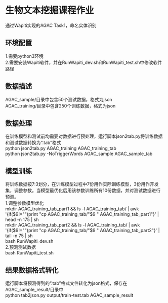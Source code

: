 # 生物文本挖掘课程作业
通过Wapiti实现的AGAC Task1，命名实体识别
## 环境配置
1.需要python3环境  
2.需要安装Wapiti软件，并在RunWapiti_dev.sh和RunWapiti_test.sh中修改软件路径
## 数据描述
AGAC_sample/目录中包含50个测试数据，格式为json  
AGAC_training/目录中包含250个训练数据，格式为json
## 数据处理
在训练模型和测试前均需要对数据进行预处理，运行脚本json2tab.py将训练数据和测试数据转换为“.tab”格式  
python json2tab.py AGAC_training AGAC_training_tab  
python json2tab.py -NoTriggerWords AGAC_sample AGAC_sample_tab
## 模型训练
将训练数据按7:3划分，在训练模型过程中7份用作实际训练模型，3份用作开发集，调整参数。当模型最优化后用该参数训练所有10份数据，并对测试数据进行预测。  
1.调整参数模型优化  
mkdir AGAC_training_tab_part1 && ls -l  AGAC_training_tab/ | awk '{if($9!="")print "cp AGAC_training_tab/"$9 " AGAC_training_tab_part1"}' | head -n 175 | sh  
mkdir AGAC_training_tab_part2 && ls -l  AGAC_training_tab/ | awk '{if($9!="")print "cp AGAC_training_tab/"$9 " AGAC_training_tab_part2"}' | tail -n 75 | sh  
bash RunWapiti_dev.sh  
2.预测测试数据  
bash RunWapiti_test.sh  
## 结果数据格式转化  
运行脚本将预测得到的“.tab”格式文件转化为json格式，保存在AGAC_sample_result/目录中  
python tab2json.py output/train-test.tab AGAC_sample_result
